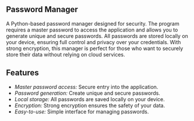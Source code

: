 ## Password Manager

A Python-based password manager designed for security. The program requires a master password to access the application and allows you to generate unique and secure passwords. All passwords are stored locally on your device, ensuring full control and privacy over your credentials. With strong encryption, this manager is perfect for those who want to securely store their data without relying on cloud services.

## Features
- *Master password access:* Secure entry into the application.
- *Password generation:* Create unique and secure passwords.
- *Local storage:* All passwords are saved locally on your device.
- *Encryption:* Strong encryption ensures the safety of your data.
- *Easy-to-use:* Simple interface for managing passwords.
